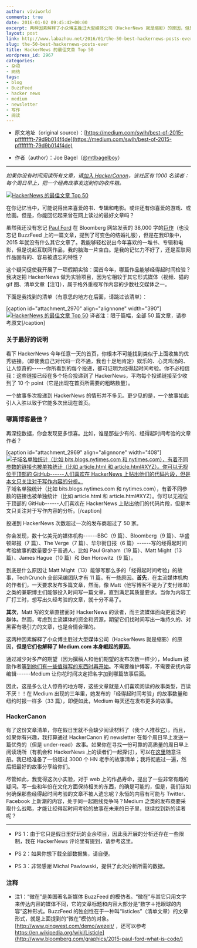 ```yaml
---
author: viviworld
comments: true
date: 2016-01-02 09:45:42+00:00
excerpt: 两种因素解释了小众博主胜过大型媒体公司（HackerNews 就是缩影）的原因，但是它们也解释了 Medium.com 本身崛起的原因
layout: post
link: http://www.labazhou.net/2016/01/the-50-best-hackernews-posts-ever/
slug: the-50-best-hackernews-posts-ever
title: HackerNews 的最佳文章 Top 50
wordpress_id: 2967
categories:
- 杂项
- 网络
tags:
- blog
- BuzzFeed
- hacker news
- medium
- newsletter
- 写作
- 阅读
---
```



	
  * 原文地址（original source）：[https://medium.com/swlh/best-of-2015-pfffffffft-79d9b014f4de](https://medium.com/swlh/best-of-2015-pfffffffft-79d9b014f4de)

	
  * 作者（author）：Joe Bagel（[@mtlbagelboy](https://twitter.com/mtlbagelboy)）





* * *



_如果你没有时间阅读所有文章，请[加入 HackerCanon](http://eepurl.com/bLcf3L)，该社区有 1000 名读者：每个周日早上，把一个经典故事发送到你的收件箱。_

[![HackerNews 的最佳文章 Top 50](http://www.labazhou.net/wp-content/uploads/2016/01/1-Odj6BW8rfq-gExKp_rJrdA-600x245.png)](http://www.labazhou.net/wp-content/uploads/2016/01/1-Odj6BW8rfq-gExKp_rJrdA.png)

在你记忆当中，可能说得出来喜爱的书、专辑和电影。或许还有你喜爱的游戏、或绘画。但是，你能回忆起来曾在网上读过的最好文章吗？

虽然我还没有忘记 [Paul Ford](https://medium.com/u/168dab556633) 在 Bloomberg 网站发表的 38,000 字的[巨作](http://www.bloomberg.com/graphics/2015-paul-ford-what-is-code/)（也没忘记 BuzzFeed 上的一篇文章，提到了可变色的结婚礼服），但是在我印象中，2015 年就没有什么其它文章了。我能够轻松说出今年喜欢的一堆书、专辑和电影，但是说起互联网作品，我的脑海一片空白。是我的记忆力不好了，还是互联网作品固有的、容易被遗忘的特性？

这个疑问促使我开展了一项假期实验：回首今年，哪篇作品能够经得起时间检验？我决定把 HackerNews 做为实验项目，因为它相较于其它形式媒体（视频、猫的 gif 图、清单文章【注1】），属于格外重视写作内容的少数社交媒体之一。

下面是我找到的清单（有意思的地方在后面，请跳过该清单）：

[caption id="attachment_2970" align="alignnone" width="390"][![HackerNews 的最佳文章 Top 50](http://www.labazhou.net/wp-content/uploads/2016/01/Snip20160102_1-390x600.png)](http://www.labazhou.net/wp-content/uploads/2016/01/Snip20160102_1.png) 译者注：限于篇幅，全部 50 篇文章，请参考原文[/caption]


### 关于最好的说明


看下 HackerNews 今年任意一天的首页，你根本不可能找到类似于上面收集的优秀链接。（即使我自己对代码一窍不通，我也十足地肯定）娱乐的、心灵鸡汤的、让人惊奇的------你所看到的每个投递，都可证明为经得起时间考验。你不必相信我：这些链接已经在多个场合投递到了 HackerNews，平均每个投递链接至少收到了 10 个 point（它是出现在首页所需要的粗略数量）。

一个故事多次投递到 HackerNews 的情形并不多见。更少见的是，一个故事如此引人入胜以致于它能多次出现在首页。


### 哪篇博客最佳？


再深挖数据，你会发现更多惊喜。比如，谁是那些少有的、经得起时间考验的文章作者？

[caption id="attachment_2969" align="alignnone" width="408"][![子域名单独统计（比如 bits.blogs.nytimes.com 和 nytimes.com），有着不同参数的链接也被单独统计（比如 article.html 和 article.html#XYZ）。你可以无视位于顶部的 GitHub------人们喜欢在 HackerNews 上贴出他们的代码片段，但是本文只关注对于写作内容的分析。](http://www.labazhou.net/wp-content/uploads/2016/01/1-V1yT1qdW1OY-nthufnzPYQ-408x600.png)](http://www.labazhou.net/wp-content/uploads/2016/01/1-V1yT1qdW1OY-nthufnzPYQ.png) 子域名单独统计（比如 bits.blogs.nytimes.com 和 nytimes.com），有着不同参数的链接也被单独统计（比如 article.html 和 article.html#XYZ）。你可以无视位于顶部的 GitHub------人们喜欢在 HackerNews 上贴出他们的代码片段，但是本文只关注对于写作内容的分析。[/caption]

投递到 HackerNews 次数超过一次的发布商超过了 50 家。

你会发现，数十亿美元的媒体机构------BBC（9 篇）、Bloomberg（9 篇）、华盛顿邮报（7 篇）、The Verge（7 篇）、华尔街日报（6 篇）------写的经得起时间考验故事的数量要少于普通人，比如 Paul Graham（19 篇）、Matt Might（13 篇）、James Hague（10 篇）和 Ben Horowitz（9 篇）。

到底是什么原因让 Matt Might（13）能够写那么多的「经得起时间考验」的故事，TechCrunch 全部采编团队才有 11 篇。有一些原因。**首先**，在主流媒体机构的作者们，一天要求发布多篇文章，然而，像 Matt（他写博客不是为了支付账单）之类的兼职博主们能够投入时间写一篇文章，直到满足其质量要求。当你为内容工厂打工时，想写出久经考验的文章，就十分不易了。

**其次**，Matt 写的文章直接面对 HackerNews 的读者，而主流媒体面向更宽泛的群体。然而，考虑到主流媒体的资金和资源，期望它们找时间写出一堆持久的、对黑客有吸引力的文章，也是合情合理的。

这两种因素解释了小众博主胜过大型媒体公司（HackerNews 就是缩影）的原因，**但是它们也解释了 Medium.com 本身崛起的原因**。

通过减少对多产的期望（因为撰稿人和他们期望的发布次数一样少），Medium 鼓励作者[等到他们有一些值得写的东西时再开始](http://www.labazhou.net/2014/08/making-your-writing-work-harder-for-you/)。不需要维护博客，不需要安抚内容编辑------Medium 让你花时间决定把名字加到哪篇故事后面。

因此，这是多么让人惊奇的地方呀，这些文章就是人们喜欢阅读的故事类型，百读不厌！！在 Medium 出现的三年里，她发布的「经得起时间考验」的故事数量和纽约时报一样多（33 篇），即便如此，Medium 每天还在发布更多的故事。


### HackerCanon


有了这份文章清单，你在假日里就不会缺少阅读材料了（我个人推荐[它](http://www.pacifict.com/Story/)）。而且，如果你有兴趣，我打算通过 HackerCanon 的 newsletter 在每个周日早上发送一篇优秀的（但是 under-read）故事。如果你在寻找一份可靠的高质量的周日早上阅读场所（有机会和 HackerNews 上的读者们一起探讨），可以在[这里](http://eepurl.com/bLcf3L)随意注册。我已经准备了一份超过 3000 个 HN 老手的故事清单；我将彻底过一遍，然后把最好的故事分享给你们。

尽管如此，我觉得这次小实验，对于 web 上的作品寿命，提出了一些非常有趣的疑问。写一些和年份在文化方面保持相关的东西，的确是可能的，但是，我们该如何确保那些经得起时间考验的文章不被人遗忘呢？永恒的内容有可能与 Twitter、Facebook 上新潮的内容，处于同一起跑线竞争吗？Medium 之类的发布商要采取什么战略，才能让经得起时间考验的故事在未来的日子里，继续找到新的读者呢？



* * *






	
  * PS 1：由于它只是假日里好玩的业余项目，因此我开展的分析还存在一些限制，我在 HackerNews 评论里有提到，请参考这里。

	
  * PS 2：如果你想下载全部数据集，请自便。

	
  * PS 3：非常感谢 Michal Pawlowski，提供了此次分析所需的数据。




### 注释

* 注1：“微在”是美国著名新媒体 BuzzFeed 的模仿者。“微在”与其它只用文字来传达内容的媒体不同，它的文章标题和内容大部分是“数字＋抢眼球的内容”这种形式。BuzzFeed 的独创性在于一种叫“listicles”（清单文章）的文章形式，就是上面提到的“微在”模仿的对象。[http://www.pingwest.com/demo/wezeit/ ，还可以参考 https://en.wikipedia.org/wiki/Listicle](http://www.bloomberg.com/graphics/2015-paul-ford-what-is-code/) 
